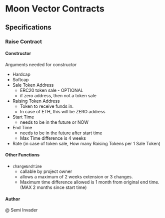 # Moon Vector Contracts

## Specifications

### Raise Contract

#### Constructor

Arguments needed for constructor

- Hardcap
- Softcap
- Sale Token Address
  - ERC20 token sale - OPTIONAL
  - if zero address, then not a token sale
- Raising Token Address
  - Token to receive funds in.
  - In case of ETH, this will be ZERO address
- Start Time
  - needs to be in the future or NOW
- End Time
  - needs to be in the future after start time
  - Max Time difference is 4 weeks
- Rate (in case of token sale, How many Raising Tokens per 1 Sale Token)

#### Other Functions

- `changeEndTime`
  - callable by project owner
  - allows a maximum of 2 weeks extension or 3 changes.
  - Maximum time difference allowed is 1 month from original end time. (MAX 2 months since start time)

#### Author

@ Semi Invader
